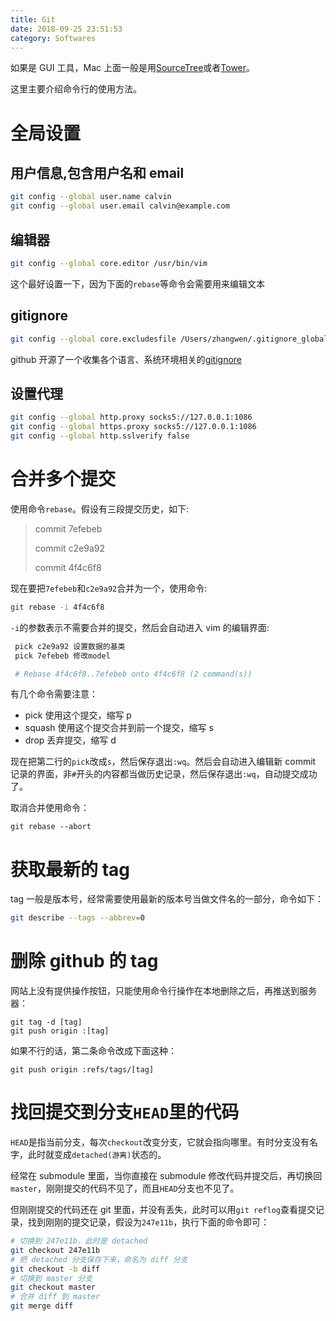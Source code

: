 ```yaml
---
title: Git
date: 2018-09-25 23:51:53
category: Softwares
---
```


如果是 GUI 工具，Mac 上面一般是用[SourceTree](https://www.sourcetreeapp.com)或者[Tower](https://www.git-tower.com/mac/)。

这里主要介绍命令行的使用方法。

<!-- more -->

# 全局设置

## 用户信息,包含用户名和 email

```bash
git config --global user.name calvin
git config --global user.email calvin@example.com
```

## 编辑器

```bash
git config --global core.editor /usr/bin/vim
```

这个最好设置一下，因为下面的`rebase`等命令会需要用来编辑文本

## gitignore

```bash
git config --global core.excludesfile /Users/zhangwen/.gitignore_global
```

github 开源了一个收集各个语言、系统环境相关的[gitignore](https://github.com/github/gitignore.git)

## 设置代理

```bash
git config --global http.proxy socks5://127.0.0.1:1086
git config --global https.proxy socks5://127.0.0.1:1086
git config --global http.sslverify false
```

# 合并多个提交

使用命令`rebase`。假设有三段提交历史，如下:

> commit 7efebeb
>
> commit c2e9a92
>
> commit 4f4c6f8

现在要把`7efebeb`和`c2e9a92`合并为一个，使用命令:

```bash
git rebase -i 4f4c6f8
```

`-i`的参数表示不需要合并的提交，然后会自动进入 vim 的编辑界面:

```bash
 pick c2e9a92 设置数据的基类
 pick 7efebeb 修改model

 # Rebase 4f4c6f8..7efebeb onto 4f4c6f8 (2 command(s))
```

有几个命令需要注意：

- pick 使用这个提交，缩写 p
- squash 使用这个提交合并到前一个提交，缩写 s
- drop 丢弃提交，缩写 d

现在把第二行的`pick`改成`s`，然后保存退出`:wq`。然后会自动进入编辑新 commit 记录的界面，非`#`开头的内容都当做历史记录，然后保存退出`:wq`，自动提交成功了。

取消合并使用命令：

```
git rebase --abort
```

# 获取最新的 tag

tag 一般是版本号，经常需要使用最新的版本号当做文件名的一部分，命令如下：

```bash
git describe --tags --abbrev=0
```

# 删除 github 的 tag

网站上没有提供操作按钮，只能使用命令行操作在本地删除之后，再推送到服务器：

```shell
git tag -d [tag]
git push origin :[tag]
```

如果不行的话，第二条命令改成下面这种：

```shell
git push origin :refs/tags/[tag]
```

# 找回提交到分支`HEAD`里的代码

`HEAD`是指当前分支，每次`checkout`改变分支，它就会指向哪里。有时分支没有名字，此时就变成`detached(游离)`状态的。

经常在 submodule 里面，当你直接在 submodule 修改代码并提交后，再切换回`master`，刚刚提交的代码不见了，而且`HEAD`分支也不见了。

但刚刚提交的代码还在 git 里面，并没有丢失，此时可以用`git reflog`查看提交记录，找到刚刚的提交记录，假设为`247e11b`，执行下面的命令即可：

```bash
# 切换到 247e11b，此时是 detached
git checkout 247e11b
# 把 detached 分支保存下来，命名为 diff 分支
git checkout -b diff
# 切换到 master 分支
git checkout master
# 合并 diff 到 master
git merge diff
```
